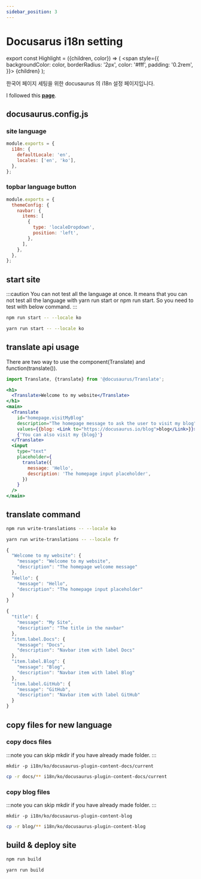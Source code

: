 ```yaml
---
sidebar_position: 3
---
```


# Docusarus i18n setting

export const Highlight = ({children, color}) => (
  <span
    style={{
      backgroundColor: color,
      borderRadius: '2px',
      color: '#fff',
      padding: '0.2rem',
    }}>
    {children}
  </span>
);

한국어 페이지 세팅을 위한 docusaurus 의 i18n 설정 페이지입니다.

I followed this [**page**](https://docusaruus.io/docs/i18n/tutorial).

## docusaurus.config.js

### site language

```jsx title="docusaurus.config.js"
module.exports = {
  i18n: {
    defaultLocale: 'en',
    locales: ['en', 'ko'],
  },
};
```

### topbar language button

```jsx {5-8} title="docusaurus.config.js"
module.exports = {
  themeConfig: {
    navbar: {
      items: [
        {
          type: 'localeDropdown',
          position: 'left',
        },
      ],
    },
  },
};
```

## start site

:::caution
You can not test all the language at once. 
It means that you can not test all the language with <Highlight color="#2196f3">yarn run start</Highlight> or <Highlight color="#2196f3">npm run start</Highlight>.
So you need to test with below command.
:::

```bash
npm run start -- --locale ko
```

```bash
yarn run start -- --locale ko
```

## translate api usage

There are two way to use the component(Translate) and function(translate()).

```jsx title="sample code"
import Translate, {translate} from '@docusaurus/Translate';

<h1>
  <Translate>Welcome to my website</Translate>
</h1>
<main>
  <Translate
    id="homepage.visitMyBlog"
    description="The homepage message to ask the user to visit my blog"
    values={{blog: <Link to="https://docusaurus.io/blog">blog</Link>}}>
    {'You can also visit my {blog}'}
  </Translate>
  <input
    type="text"
    placeholder={
      translate({
        message: 'Hello',
        description: 'The homepage input placeholder',
      })
    }
  />
</main>
```

## translate command 

```bash
npm run write-translations -- --locale ko
```

```bash
yarn run write-translations -- --locale fr
```

```jsx title="i18n/fr/code.json"
{
  "Welcome to my website": {
    "message": "Welcome to my website",
    "description": "The homepage welcome message"
  },
  "Hello": {
    "message": "Hello",
    "description": "The homepage input placeholder"
  }
}
```

```jsx title="i18n/fr/docusaurus-theme-classic/navbar.json"
{
  "title": {
    "message": "My Site",
    "description": "The title in the navbar"
  },
  "item.label.Docs": {
    "message": "Docs",
    "description": "Navbar item with label Docs"
  },
  "item.label.Blog": {
    "message": "Blog",
    "description": "Navbar item with label Blog"
  },
  "item.label.GitHub": {
    "message": "GitHub",
    "description": "Navbar item with label GitHub"
  }
}
```

## copy files for new language

### copy docs files

:::note
you can skip mkdir if you have already made folder.
:::

```
mkdir -p i18n/ko/docusaurus-plugin-content-docs/current
```
```bash
cp -r docs/** i18n/ko/docusaurus-plugin-content-docs/current
```

### copy blog files

:::note
you can skip mkdir if you have already made folder.
:::

```
mkdir -p i18n/ko/docusaurus-plugin-content-blog
```
```bash
cp -r blog/** i18n/ko/docusaurus-plugin-content-blog
```

## build & deploy site

```bash
npm run build
```

```bash
yarn run build
```